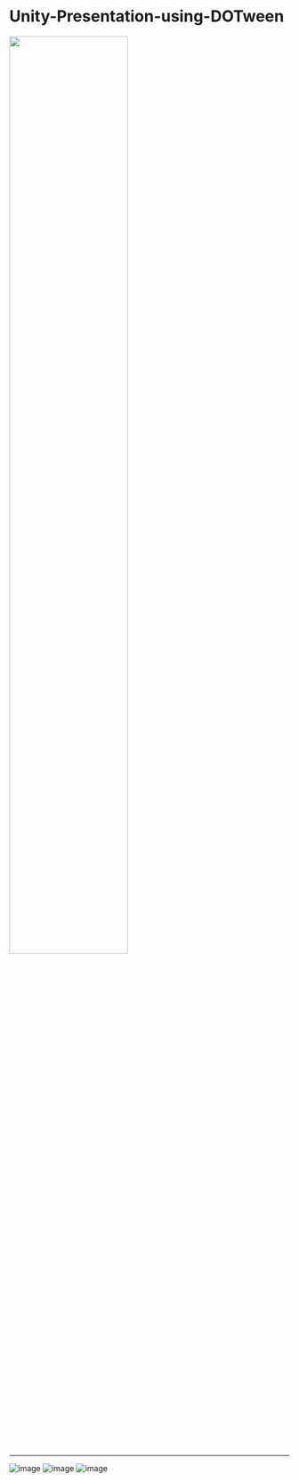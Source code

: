 # Unity-Presentation-using-DOTween

<img src="https://user-images.githubusercontent.com/37477845/115559147-637d3c00-a2ee-11eb-8751-a6dad0807372.gif" width="65%">

---
![image](https://user-images.githubusercontent.com/37477845/115728860-d73b4980-a3bf-11eb-93b7-7082ffea38bf.png)
![image](https://user-images.githubusercontent.com/37477845/115728709-aeb34f80-a3bf-11eb-9afc-2a5da62d09d8.png)
![image](https://user-images.githubusercontent.com/37477845/115728745-b541c700-a3bf-11eb-8fc8-90ebfe18c0a8.png)
